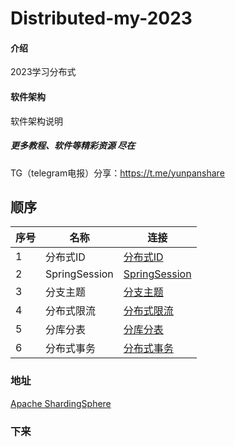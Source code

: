 # Distributed-my-2023

#### 介绍
2023学习分布式

#### 软件架构
软件架构说明


##### 更多教程、软件等精彩资源 尽在
TG（telegram电报）分享：https://t.me/yunpanshare



## 顺序


| 序号 | 名称            | 连接                                     |
|----|---------------|----------------------------------------|
| 1  | 分布式ID         | [分布式ID](./distributed-id-master)       |
| 2  | SpringSession | [SpringSession](./distributed-session) |
| 3  | 分支主题          | [分支主题](./distributed-job)             |
| 4  | 分布式限流         | [分布式限流](./distributed-limiter)         |
| 5  | 分库分表          | [分库分表](./distributed-sharding)         |
| 6  | 分布式事务         | [分布式事务](./distributed-seata)           |

### 地址

[Apache ShardingSphere](https://shardingsphere.apache.org/)


### 下来

